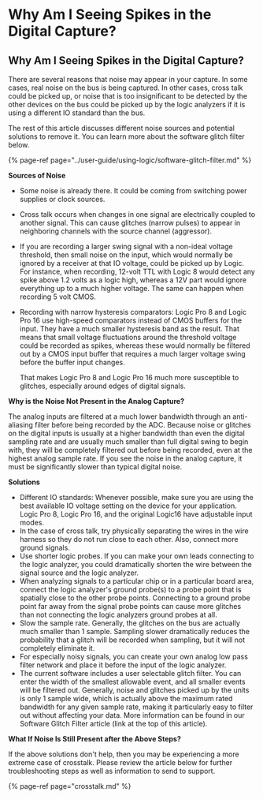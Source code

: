 # Why Am I Seeing Spikes in the Digital Capture?

## Why Am I Seeing Spikes in the Digital Capture?

There are several reasons that noise may appear in your capture. In some cases, real noise on the bus is being captured. In other cases, cross talk could be picked up, or noise that is too insignificant to be detected by the other devices on the bus could be picked up by the logic analyzers if it is using a different IO standard than the bus.

The rest of this article discusses different noise sources and potential solutions to remove it. You can learn more about the software glitch filter below.

{% page-ref page="../user-guide/using-logic/software-glitch-filter.md" %}

**Sources of Noise**

* Some noise is already there. It could be coming from switching power supplies or clock sources.
* Cross talk occurs when changes in one signal are electrically coupled to another signal. This can cause glitches \(narrow pulses\) to appear in neighboring channels with the source channel \(aggressor\).
* If you are recording a larger swing signal with a non-ideal voltage threshold, then small noise on the input, which would normally be ignored by a receiver at that IO voltage, could be picked up by Logic. For instance, when recording, 12-volt TTL with Logic 8 would detect any spike above 1.2 volts as a logic high, whereas a 12V part would ignore everything up to a much higher voltage. The same can happen when recording 5 volt CMOS.
* Recording with narrow hysteresis comparators: Logic Pro 8 and Logic Pro 16 use high-speed comparators instead of CMOS buffers for the input. They have a much smaller hysteresis band as the result. That means that small voltage fluctuations around the threshold voltage could be recorded as spikes, whereas these would normally be filtered out by a CMOS input buffer that requires a much larger voltage swing before the buffer input changes.

    That makes Logic Pro 8 and Logic Pro 16 much more susceptible to glitches, especially around edges of digital signals.

**Why is the Noise Not Present in the Analog Capture?**

The analog inputs are filtered at a much lower bandwidth through an anti-aliasing filter before being recorded by the ADC. Because noise or glitches on the digital inputs is usually at a higher bandwidth than even the digital sampling rate and are usually much smaller than full digital swing to begin with, they will be completely filtered out before being recorded, even at the highest analog sample rate. If you see the noise in the analog capture, it must be significantly slower than typical digital noise.

**Solutions**

* Different IO standards: Whenever possible, make sure you are using the best available IO voltage setting on the device for your application. Logic Pro 8, Logic Pro 16, and the original Logic16 have adjustable input modes.
* In the case of cross talk, try physically separating the wires in the wire harness so they do not run close to each other. Also, connect more ground signals.
* Use shorter logic probes. If you can make your own leads connecting to the logic analyzer, you could dramatically shorten the wire between the signal source and the logic analyzer.
* When analyzing signals to a particular chip or in a particular board area, connect the logic analyzer's ground probe(s) to a probe point that is spatially close to the other probe points. Connecting to a ground probe point far away from the signal probe points can cause more glitches than not connecting the logic analyzers ground probes at all.
* Slow the sample rate. Generally, the glitches on the bus are actually much smaller than 1 sample. Sampling slower dramatically reduces the probability that a glitch will be recorded when sampling, but it will not completely eliminate it.
* For especially noisy signals, you can create your own analog low pass filter network and place it before the input of the logic analyzer.
* The current software includes a user selectable glitch filter. You can enter the width of the smallest allowable event, and all smaller events will be filtered out. Generally, noise and glitches picked up by the units is only 1 sample wide, which is actually above the maximum rated bandwidth for any given sample rate, making it particularly easy to filter out without affecting your data. More information can be found in our Software Glitch Filter article \(link at the top of this article\).

**What If Noise Is Still Present after the Above Steps?**

If the above solutions don't help, then you may be experiencing a more extreme case of crosstalk. Please review the article below for further troubleshooting steps as well as information to send to support.

{% page-ref page="crosstalk.md" %}











